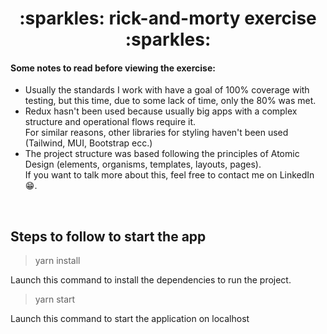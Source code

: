<h1 align="center">:sparkles: rick-and-morty exercise :sparkles:</h1>

#### Some notes to read before viewing the exercise:
- Usually the standards I work with have a goal of 100% coverage with testing, but this time, due to some lack of time, only the 80% was met.
- Redux hasn't been used because usually big apps with a complex structure and operational flows require it.<br />
For similar reasons, other libraries for styling haven't been used (Tailwind, MUI, Bootstrap ecc.)
- The project structure was based following the principles of Atomic Design (elements, organisms, templates, layouts, pages).<br /> 
If you want to talk more about this, feel free to contact me on LinkedIn 😁.

<br />

## Steps to follow to start the app

> yarn install

Launch this command to install the dependencies to run the project.

> yarn start

Launch this command to start the application on localhost
